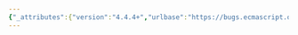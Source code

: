 ```yaml
---
{"_attributes":{"version":"4.4.4+","urlbase":"https://bugs.ecmascript.org/","maintainer":"dherman@mozilla.com"},"bug":{"bug_id":3042,"creation_ts":"2014-07-23 09:21:00 -0700","short_desc":"13.0.1 and others: weird entry in \"See also\" list","delta_ts":"2014-08-25 08:29:28 -0700","product":"Draft for 6th Edition","component":"editorial issue","version":"Rev 26: July 18, 2014 Draft","rep_platform":"All","op_sys":"All","bug_status":"RESOLVED","resolution":"FIXED","priority":"Normal","bug_severity":"enhancement","everconfirmed":true,"reporter":{"uid":"jorendorff","name":"Jason Orendorff"},"assigned_to":{"uid":"allen","name":"Allen Wirfs-Brock"},"long_desc":[{"commentid":9489,"comment_count":0,"who":{"uid":"jorendorff","name":"Jason Orendorff"},"bug_when":"2014-07-23 09:21:40 -0700","thetext":"The weird entry is a funny Unicode character, so in the PDF it looks kind of like:\n\n> See also: 13.0.1, 13.1.8, 13.2.2.2, 13.5.2, 13.6.1.1, 13.6.2.1, 13.6.3.1, □,\n> 13.11.4, 13.12.10, 13.14.2, 14.1.17, 14.2.13, 15.1.5, 15.2.0.13.\n\nTo find it in 14 places, search for \"13.6.4.3,\"."},{"commentid":9520,"comment_count":1,"who":{"uid":"allen","name":"Allen Wirfs-Brock"},"bug_when":"2014-07-24 09:41:37 -0700","thetext":"fixed in rev27 editor's draft"},{"commentid":9940,"comment_count":2,"who":{"uid":"allen","name":"Allen Wirfs-Brock"},"bug_when":"2014-08-25 08:29:28 -0700","thetext":"fixed in rev27 draft"}]}}
---
```

